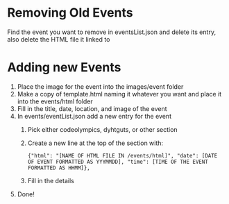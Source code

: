 # Removing Old Events
Find the event you want to remove in eventsList.json and delete its entry, also delete the HTML file it linked to

# Adding new Events
1. Place the image for the event into the images/event folder
2. Make a copy of template.html naming it whatever you want and place it into the events/html folder
3. Fill in the title, date, location, and image of the event
4. In events/eventList.json add a new entry for the event
   1. Pick either codeolympics, dyhtguts, or other section
   2. Create a new line at the top of the section with: 
   
      `{"html": "[NAME OF HTML FILE IN /events/html]", "date": [DATE OF EVENT FORMATTED AS YYYMMDD], "time": [TIME OF THE EVENT FORMATTED AS HHMM]},`
   3. Fill in the details
5. Done!
